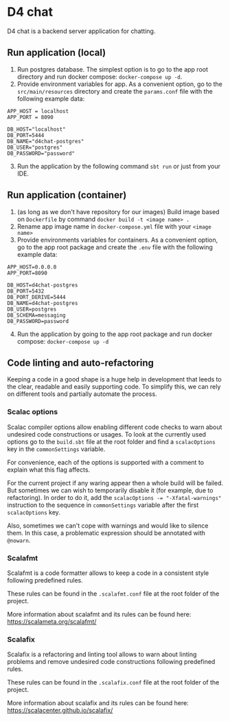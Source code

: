 # D4 chat

D4 chat is a backend server application for chatting.

## Run application (local)

1. Run postgres database. The simplest option is to go to the app root directory and run docker
   compose: `docker-compose up -d`.
2. Provide environment variables for app. As a convenient option, go to the `src/main/resources` directory and create
   the `params.conf` file with the following example data:

```lombok.config
APP_HOST = localhost
APP_PORT = 8090

DB_HOST="localhost"
DB_PORT=5444
DB_NAME="d4chat-postgres"
DB_USER="postgres"
DB_PASSWORD="password"
```

3. Run the application by the following command `sbt run` or just from your IDE.

## Run application (container)

1. (as long as we don't have repository for our images) Build image based on `Dockerfile` by command `docker build -t <image name> .`
2. Rename app image name in `docker-compose.yml` file with your `<image name>`
3. Provide environments variables for containers. As a convenient option, go to the app root package and create the `.env` file with the following  example data:

```lombok.config
APP_HOST=0.0.0.0
APP_PORT=8090

DB_HOST=d4chat-postgres
DB_PORT=5432
DB_PORT_DERIVE=5444
DB_NAME=d4chat-postgres
DB_USER=postgres
DB_SCHEMA=messaging
DB_PASSWORD=password
```

4. Run the application by going to the app root package and run docker compose: `docker-compose up -d`

## Code linting and auto-refactoring

Keeping a code in a good shape is a huge help in development that leeds to the clear, readable and easily supporting
code. To simplify this, we can rely on different tools and partially automate the process.

### Scalac options

Scalac compiler options allow enabling different code checks to warn about undesired code constructions or usages.
To look at the currently used options go to the `build.sbt` file at the root folder and find a `scalacOptions` key in
the `commonSettings` variable.

For convenience, each of the options is supported with a comment to explain what this flag affects.

For the current project if any waring appear then a whole build will be failed. But sometimes we can wish to temporarily
disable it (for example, due to refactoring). In order to do it, add the `scalacOptions -= "-Xfatal-warnings"`
instruction to the sequence in `commonSettings` variable after the first `scalacOptions` key.

Also, sometimes we can't cope with warnings and would like to silence them. In this case, a problematic expression
should be annotated with `@nowarn`.

### Scalafmt

Scalafmt is a code formatter allows to keep a code in a consistent style following predefined rules.

These rules can be found in the `.scalafmt.conf` file at the root folder of the project.

More information about scalafmt and its rules can be found here: https://scalameta.org/scalafmt/

### Scalafix

Scalafix is a refactoring and linting tool allows to warn about linting problems and remove undesired code
constructions following predefined rules.

These rules can be found in the `.scalafix.conf` file at the root folder of the project.

More information about scalafix and its rules can be found here: https://scalacenter.github.io/scalafix/
